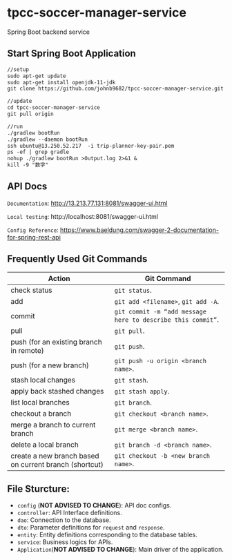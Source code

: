 # tpcc-soccer-manager-service
Spring Boot backend service

## Start Spring Boot Application
```dtd
//setup
sudo apt-get update
sudo apt-get install openjdk-11-jdk
git clone https://github.com/johnb9682/tpcc-soccer-manager-service.git

//update
cd tpcc-soccer-manager-service
git pull origin

//run
./gradlew bootRun
./gradlew --daemon bootRun
ssh ubuntu@13.250.52.217  -i trip-planner-key-pair.pem
ps -ef | grep gradle
nohup ./gradlew bootRun >Output.log 2>&1 &
kill -9 "数字"
```

## API Docs
`Documentation`: http://13.213.77.131:8081/swagger-ui.html

`Local testing`: http://localhost:8081/swagger-ui.html

`Config Reference`: https://www.baeldung.com/swagger-2-documentation-for-spring-rest-api

## Frequently Used Git Commands
Action | Git Command
--- | --- | 
check status| `git status`.  
add| `git add <filename>`, `git add -A`.  
commit| `git commit -m “add message here to describe this commit”`.  
pull| `git pull`.  
push (for an existing branch in remote)|  `git push`.  
push (for a new branch)| `git push -u origin <branch name>`.  
stash local changes| `git stash`.  
apply back stashed changes|`git stash apply`.  
list local branches| `git branch`.  
checkout a branch| `git checkout <branch name>`.  
merge a branch to current branch| `git merge <branch name>`.  
delete a local branch| `git branch -d <branch name>`.  
create a new branch based on current branch (shortcut)| `git checkout -b <new branch name>`.  

## File Sturcture:
* `config` (**NOT ADVISED TO CHANGE**): API doc configs.
*  `controller`: API Interface definitions.
*  `dao`: Connection to the database.  
*  `dto`: Parameter definitions for `request` and `response`.  
*  `entity`: Entity definitions corresponding to the database tables.  
*  `service`: Business logics for APIs.  
*  `Application`(**NOT ADVISED TO CHANGE**): Main driver of the application.  
